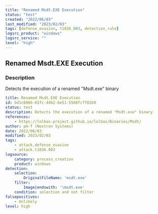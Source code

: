 ```yaml
---
title: "Renamed Msdt.EXE Execution"
status: "test"
created: "2022/06/03"
last_modified: "2023/02/03"
tags: [defense_evasion, t1036_003, detection_rule]
logsrc_product: "windows"
logsrc_service: ""
level: "high"
---
```


## Renamed Msdt.EXE Execution

### Description

Detects the execution of a renamed "Msdt.exe" binary

```yml
title: Renamed Msdt.EXE Execution
id: bd1c6866-65fc-44b2-be51-5588fcff82b9
status: test
description: Detects the execution of a renamed "Msdt.exe" binary
references:
    - https://lolbas-project.github.io/lolbas/Binaries/Msdt/
author: pH-T (Nextron Systems)
date: 2022/06/03
modified: 2023/02/03
tags:
    - attack.defense_evasion
    - attack.t1036.003
logsource:
    category: process_creation
    product: windows
detection:
    selection:
        OriginalFileName: 'msdt.exe'
    filter:
        Image|endswith: '\msdt.exe'
    condition: selection and not filter
falsepositives:
    - Unlikely
level: high

```
